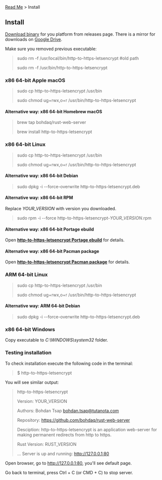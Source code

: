 [Read Me](README.md) > Install

## Install
[Download binary](https://github.com/bohdaq/rust-web-server/releases) for you platform from releases page.
There is a mirror for downloads on [Google Drive](https://drive.google.com/drive/folders/13iSR3VxmfFvZgOZ0LddP_EJp7GJ-lQd8?usp=sharing).

Make sure you removed previous executable:

> sudo rm -f /usr/local/bin/http-to-https-letsencrypt #old path
>
> sudo rm -f /usr/bin/http-to-https-letsencrypt


### x86 64-bit Apple macOS
> sudo cp http-to-https-letsencrypt /usr/bin
>
> sudo chmod ug+rwx,o+r /usr/bin/http-to-https-letsencrypt
#### Alternative way: x86 64-bit Homebrew macOS
> brew tap bohdaq/rust-web-server
>
> brew install http-to-https-letsencrypt




### x86 64-bit Linux
> sudo cp http-to-https-letsencrypt /usr/bin
>
> sudo chmod ug+rwx,o+r /usr/bin/http-to-https-letsencrypt
#### Alternative way: x86 64-bit Debian
> sudo dpkg -i --force-overwrite http-to-https-letsencrypt.deb
#### Alternative way: x86 64-bit RPM
Replace _YOUR_VERSION_ with version you downloaded.
> sudo rpm -i --force http-to-https-letsencrypt-_YOUR_VERSION_.rpm
 #### Alternative way: x86 64-bit Portage ebuild
Open **[http-to-https-letsencrypt Portage ebuild](https://github.com/bohdaq/http-to-https-letsencrypt-portage-ebuild)** for details.
#### Alternative way: x86 64-bit Pacman package
Open **[http-to-https-letsencrypt Pacman package](https://github.com/bohdaq/http-to-https-letsencrypt-arch-package)** for details.


### ARM 64-bit Linux
> sudo cp http-to-https-letsencrypt /usr/bin
>
> sudo chmod ug+rwx,o+r /usr/bin/http-to-https-letsencrypt
#### Alternative way: ARM 64-bit Debian
> sudo dpkg -i --force-overwrite http-to-https-letsencrypt.deb




### x86 64-bit Windows
Copy executable to _C:\WINDOWS\system32_ folder.


### Testing installation
To check installation execute the following code in the terminal:

> $ http-to-https-letsencrypt

You will see similar output:

> http-to-https-letsencrypt
>
> Version:       YOUR_VERSION
>
> Authors:       Bohdan Tsap <bohdan.tsap@tutanota.com>
>
> Repository:    https://github.com/bohdaq/rust-web-server
>
> Desciption:    http-to-https-letsencrypt is an application web-server for making permanent redirects from http to https.
>
> Rust Version:  RUST_VERSION
> 
> ...
> Server is up and running: http://127.0.0.1:80


Open browser, go to http://127.0.0.1:80, you'll see default page.

Go back to terminal, press Ctrl + C (or CMD + C) to stop server.